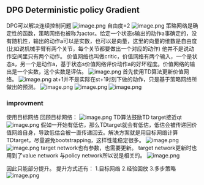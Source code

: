 ## DPG Deterministic policy Gradient
DPG可以解决连续控制问题
![image.png](https://cdn.jsdelivr.net/gh/Bluestone-work/image/image/20240825180330.png)
自由度=2
![image.png](https://cdn.jsdelivr.net/gh/Bluestone-work/image/image/20240825180609.png)
策略网络是确定性的函数，策略网络也被称为actor。给定一个状态s输出的动作a事确定的，没有随机性，输出的动作a可以是实数，也可以是向量，这里的向量的维数是自由度(比如说机械手臂有两个关节，每个关节都要做出一个对应的动作) 他并不是说动作空间里只有两个动作。
价值网络也叫做critic，价值网络有两个输入，一个是状态s，另一个是动作a，基于状态s价值网络评价动作a的好坏程度。价值网络的输出是一个实数，这个实数是评估。
![image.png](https://cdn.jsdelivr.net/gh/Bluestone-work/image/image/20240825180956.png)
首先使用TD算法更新价值网络。
![image.png](https://cdn.jsdelivr.net/gh/Bluestone-work/image/image/20240825181150.png)
at+1并不是实际在st+1时刻下做的动作，只是基于策略网络所做出的预测。
![image.png](https://cdn.jsdelivr.net/gh/Bluestone-work/image/image/20240825181324.png)
![image.png](https://cdn.jsdelivr.net/gh/Bluestone-work/image/image/20240825181500.png)
![image.png](https://cdn.jsdelivr.net/gh/Bluestone-work/image/image/20240825181510.png)
### improvment 
使用目标网络
回顾目标网络：
![image.png](https://cdn.jsdelivr.net/gh/Bluestone-work/image/image/20240825181724.png)
TD算法鼓励TD target接近qt
![image.png](https://cdn.jsdelivr.net/gh/Bluestone-work/image/image/20240825181751.png)
假如一开始有低估，那么TDtarget就会有低估，低估会被传递回价值网络自身，导致低估会被一直传递回去。解决方案就是用目标网络计算TDtarget，尽量避免bootstrapping，这样性能稳定很多。
![image.png](https://cdn.jsdelivr.net/gh/Bluestone-work/image/image/20240825182032.png)
![image.png](https://cdn.jsdelivr.net/gh/Bluestone-work/image/image/20240825182200.png)
target network也有参数，也需要更新。
target network更新时也用到了value network 与policy network所以说是相关的。
![image.png](https://cdn.jsdelivr.net/gh/Bluestone-work/image/image/20240825182339.png)

因此只能部分提升。
提升方式还有：
1.目标网络
2.经验回放
3.多步策略
![image.png](https://cdn.jsdelivr.net/gh/Bluestone-work/image/image/20240825182704.png)
